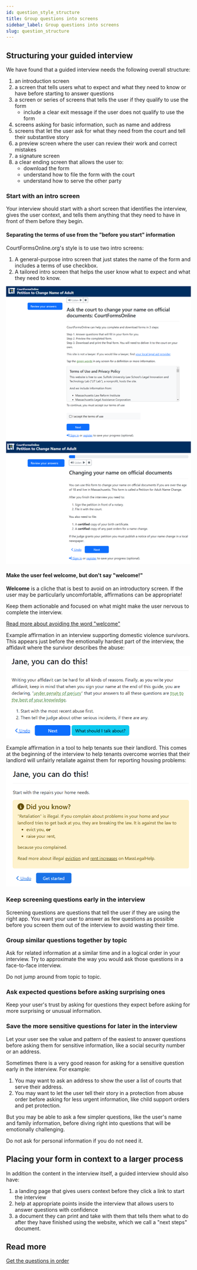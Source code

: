 ```yaml
---
id: question_style_structure
title: Group questions into screens
sidebar_label: Group questions into screens
slug: question_structure
---
```


## Structuring your guided interview

We have found that a guided interview needs the following
overall structure:

1. an introduction screen
1. a screen that tells users what to expect and what they need to know or have
   before starting to answer questions
1. a screen or series of screens that tells the user if they qualify to use the form
    - include a clear exit message if the user does not qualify to use the form
1. screens asking for basic information, such as name and address
1. screens that let the user ask for what they need from the court and tell
   their substantive story
1. a preview screen where the user can review their work and correct mistakes
1. a signature screen
1. a clear ending screen that allows the user to:
    - download the form
    - understand how to file the form with the court
    - understand how to serve the other party

### Start with an intro screen

Your interview should start with a short screen that identifies the interview,
gives the user context, and tells them anything that they need to have in front
of them before they begin.

#### Separating the terms of use from the "before you start" information

CourtFormsOnline.org's style is to use two intro screens:

1. A general-purpose intro screen that just states the name of the form
   and includes a terms of use checkbox.
2. A tailored intro screen that helps the user know what to expect and what they need
   to know.

  ![](./assets/example_intro_terms_of_use.png)
  ![](./assets/example_intro_before_you_start.png)

#### Make the user feel welcome, but don't say "welcome!"

**Welcome** is a cliche that is best to avoid on an introductory screen.
If the user may be particularly uncomfortable, affirmations can be appropriate!

Keep them actionable and focused on what might make the user nervous to complete
the interview.

[Read more about avoiding the word "welcome"](https://www.nngroup.com/articles/top-ten-guidelines-for-homepage-usability/)

Example affirmation in an interview supporting domestic violence survivors.
This appears just before the emotionally hardest part of the interview, the
affidavit where the survivor describes the abuse:

![Example affirmation in an interview supporting domestic violence survivors](./assets/example_affirmation_209a.png)

Example affirmation in a tool to help tenants sue their landlord. This
comes at the beginning of the interview to help tenants overcome
worries that their landlord will unfairly retaliate against them
for reporting housing problems:

![Example affirmation from a tool to sue your landlord](./assets/example_you_can_do_this_uptocode.png)

### Keep screening questions early in the interview

Screening questions are questions that tell the user if they are using the right
app. You want your user to answer as few questions as possible before you screen
them out of the interview to avoid wasting their time.

### Group similar questions together by topic

Ask for related information at a similar time and in a logical order in your
interview. Try to approximate the way you would ask those questions in a
face-to-face interview.

Do not jump around from topic to topic.

### Ask expected questions before asking surprising ones

Keep your user's trust by asking for questions they expect before asking for
more surprising or unusual information.

### Save the more sensitive questions for later in the interview

Let your user see the value and pattern of the easiest to answer questions
before asking them for sensitive information, like a social security number
or an address.

Sometimes there is a very good reason for asking for a sensitive question
early in the interview. For example:

1. You may want to ask an address to show the user a list of courts that serve
their address.
1. You may want to let the user tell their story in a protection from abuse
order before asking for less urgent information, like child support orders
and pet protection.

But you may be able to ask a few simpler questions, like the user's name
and family information, before diving right into questions that will be emotionally
challenging.

Do not ask for personal information if you do not need it.

## Placing your form in context to a larger process

In addition the content in the interview itself, a guided interview should also
have:

1. a landing page that gives users context before they click a link to start the
   interview
1. help at appropriate points inside the interview that allows users to answer
   questions with confidence
1. a document they can print and take with them that tells them what to do after
   they have finished using the website, which we call a "next steps" document.

## Read more

[Get the questions in order](https://service-manual.nhs.uk/content/how-to-write-good-questions-for-forms/get-the-questions-into-order)
